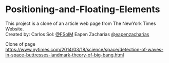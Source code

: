 # Positioning-and-Floating-Elements
This project is a clone of an article web page from The NewYork Times Website.<br>
Created by: 
Carlos Sol: <a href="https://github.com/FSolM">@FSolM</a>
Eapen Zacharias <a href="https://github.com/eapenzacharias">@eapenzacharias</a>

Clone of page https://www.nytimes.com/2014/03/18/science/space/detection-of-waves-in-space-buttresses-landmark-theory-of-big-bang.html
